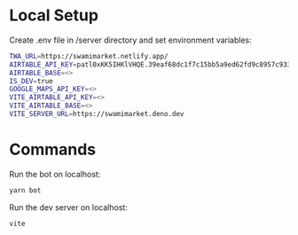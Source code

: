 # **Local Setup**

Create .env file in /server directory and set environment variables:
```sh
TWA_URL=https://swamimarket.netlify.app/
AIRTABLE_API_KEY=patl0xKK5IHKlVHQE.39eaf68dc1f7c15bb5a9ed62fd9c8957c933703d8e423ef448cb3431dd0ef2a4
AIRTABLE_BASE=<>
IS_DEV=true
GOOGLE_MAPS_API_KEY=<>
VITE_AIRTABLE_API_KEY=<>
VITE_AIRTABLE_BASE=<>
VITE_SERVER_URL=https://swamimarket.deno.dev
```

# **Commands**

Run the bot on localhost:
```sh
yarn bot
```

Run the dev server on localhost:
```sh
vite
```
